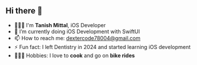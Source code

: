 ## Hi there 👋

- 🧑🏻‍💻 I'm **Tanish Mittal**, iOS Developer
- 🌱 I’m currently doing iOS Development with SwiftUI
- 📫 How to reach me: dextercode78004@gmail.com
- ⚡ Fun fact: I left Dentistry in 2024 and started learning iOS development
- 🧑🏼‍🍳 Hobbies: I love to **cook** and go on **bike rides**
